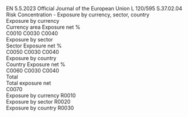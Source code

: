 EN  5.5.2023 Official Journal of the European Union L 120/595
 S.37.02.04  
Risk Concentration - Exposure by currency, sector, country  
Exposure by currency  
Currency area  Exposure net  %  
C0010  C0030  C0040  
Exposure by sector  
Sector  Exposure net  %  
C0050  C0030  C0040  
Exposure by country  
Country  Exposure net  %  
C0060  C0030  C0040  
Total  
Total exposure net  
C0070  
Exposure by currency  R0010  
Exposure by sector  R0020  
Exposure by country  R0030